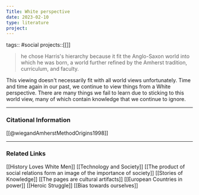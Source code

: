 ```yaml
---
Title: White perspective
date: 2023-02-10
type: literature
project:
---
```

tags:: #social
projects::[[]]

> he chose Harris's hierarchy because it fit the Anglo-Saxon world into which he was born, a world further refined by the Amherst tradition, curriculum, and faculty.

This viewing doesn't necessarily fit with all world views unfortunately. Time and time again in our past, we continue to view things from a White perspective. There are many things we fail to learn due to sticking to this world view, many of which contain knowledge that we continue to ignore.

---
### Citational Information

[[@wiegandAmherstMethodOrigins1998]]

---

### Related Links

[[History Loves White Men]]
[[Technology and Society]]
[[The product of social relations form an image of the importance of society]]
[[Stories of Knowledge]]
[[The pages are cultural artifacts]]
[[European Countries in power]]
[[Heroic Struggle]]
[[Bias towards ourselves]]